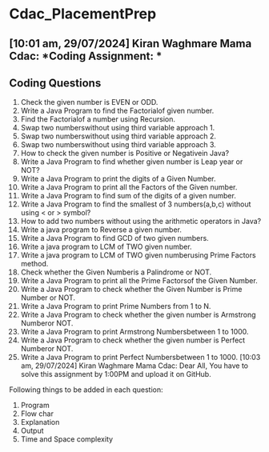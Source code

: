 # Cdac_PlacementPrep
[10:01 am, 29/07/2024] Kiran Waghmare Mama Cdac: *Coding Assignment: *
-------------------------------
Coding Questions
-----------------

1. Check the given number is EVEN or ODD. 
2. Write a Java Program to find the Factorialof given number. 
3. Find the Factorialof a number using Recursion. 
4. Swap two numberswithout using third variable approach 1. 
5. Swap two numberswithout using third variable approach 2. 
6. Swap two numberswithout using third variable approach 3. 
7. How to check the given number is Positive or Negativein Java? 
8. Write a Java Program to find whether given number is Leap year or NOT? 
10. Write a Java Program to print the digits of a Given Number. 
11. Write a Java Program to print all the Factors of the Given number.
12. Write a Java Program to find sum of the digits of a given number.
13. Write a Java Program to find the smallest of 3 numbers(a,b,c) without using < or > symbol? 
14. How to add two numbers without using the arithmetic operators in Java? 
15. Write a java program to Reverse a given number. 
16. Write a Java Program to find GCD of two given numbers. 
17. Write a java program to LCM of TWO given number. 
18. Write a java program to LCM of TWO given numberusing Prime Factors method. 
19. Check whether the Given Numberis a Palindrome or NOT. 
20. Write a Java Program to print all the Prime Factorsof the Given Number. 
21. Write a Java Program to check whether the Given Number is Prime Number or NOT. 
22. Write a Java Program to print Prime Numbers from 1 to N. 
23. Write a Java Program to check whether the given number is Armstrong Numberor NOT. 
24. Write a Java Program to print Armstrong Numbersbetween 1 to 1000. 
25. Write a Java Program to check whether the given number is Perfect Numberor NOT. 
26. Write a Java Program to print Perfect Numbersbetween 1 to 1000.
[10:03 am, 29/07/2024] Kiran Waghmare Mama Cdac: Dear All, 
You have to solve this assignment by 1:00PM and upload it on GitHub.

Following things to be added in each question:
1. Program
2. Flow char
3. Explanation
4. Output
5. Time and Space complexity
